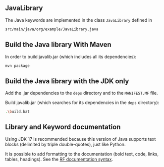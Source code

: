 ## JavaLibrary

The Java keywords are implemented in the class `JavaLibrary` defined in

```bash
src/main/java/org/example/JavaLibrary.java
```

## Build the Java library With Maven

In order to build javalib.jar (which includes all its dependencies):

```bash
mvn package
```

## Build the Java library with the JDK only

Add the .jar dependencies to the `deps` directory and to the `MANIFEST.MF` file.

Build javalib.jar (which searches for its dependencies in the `deps` directory):

```bash
.\build.bat
```

## Library and Keyword documentation

Using JDK 17 is recommended because this version of Java supports text blocks (delimited by triple double-quotes), just like Python.

It is possible to add formatting to the documentation (bold text, code, links, tables, headings). See the [RF documentation syntax](https://robotframework.org/robotframework/latest/RobotFrameworkUserGuide.html#inline-styles).
